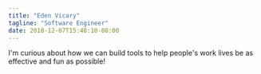 ```yaml
---
title: "Eden Vicary"
tagline: "Software Engineer"
date: 2018-12-07T15:48:10-08:00
---
```


I'm curious about how we can build tools to help people's work lives be as
effective and fun as possible!
